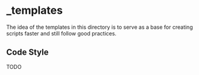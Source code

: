 # _templates

The idea of the templates in this directory is to serve as a base for creating scripts faster and still follow good practices.

## Code Style

TODO
